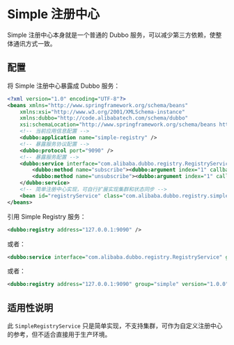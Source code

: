 # Simple 注册中心

Simple 注册中心本身就是一个普通的 Dubbo 服务，可以减少第三方依赖，使整体通讯方式一致。

## 配置

将 Simple 注册中心暴露成 Dubbo 服务：

```xml
<?xml version="1.0" encoding="UTF-8"?>
<beans xmlns="http://www.springframework.org/schema/beans"
    xmlns:xsi="http://www.w3.org/2001/XMLSchema-instance"
    xmlns:dubbo="http://code.alibabatech.com/schema/dubbo"
    xsi:schemaLocation="http://www.springframework.org/schema/beans http://www.springframework.org/schema/beans/spring-beans-2.5.xsdhttp://code.alibabatech.com/schema/dubbo http://code.alibabatech.com/schema/dubbo/dubbo.xsd">
    <!-- 当前应用信息配置 -->
    <dubbo:application name="simple-registry" />
    <!-- 暴露服务协议配置 -->
    <dubbo:protocol port="9090" />
    <!-- 暴露服务配置 -->
    <dubbo:service interface="com.alibaba.dubbo.registry.RegistryService" ref="registryService" registry="N/A" ondisconnect="disconnect" callbacks="1000">
        <dubbo:method name="subscribe"><dubbo:argument index="1" callback="true" /></dubbo:method>
        <dubbo:method name="unsubscribe"><dubbo:argument index="1" callback="false" /></dubbo:method>
    </dubbo:service>
    <!-- 简单注册中心实现，可自行扩展实现集群和状态同步 -->
    <bean id="registryService" class="com.alibaba.dubbo.registry.simple.SimpleRegistryService" />
</beans>
```

引用 Simple Registry 服务：

```xml
<dubbo:registry address="127.0.0.1:9090" />
```

或者：

```xml
<dubbo:service interface="com.alibaba.dubbo.registry.RegistryService" group="simple" version="1.0.0" ... >
```

或者：

```xml
<dubbo:registry address="127.0.0.1:9090" group="simple" version="1.0.0" />
```

## 适用性说明  

此 `SimpleRegistryService` 只是简单实现，不支持集群，可作为自定义注册中心的参考，但不适合直接用于生产环境。
